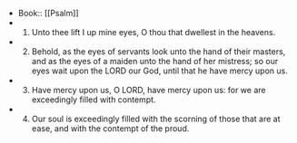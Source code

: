 - Book:: [[Psalm]]
- 1. Unto thee lift I up mine eyes, O thou that dwellest in the heavens.
- 2. Behold, as the eyes of servants look unto the hand of their masters, and as the eyes of a maiden unto the hand of her mistress; so our eyes wait upon the LORD our God, until that he have mercy upon us.
- 3. Have mercy upon us, O LORD, have mercy upon us: for we are exceedingly filled with contempt.
- 4. Our soul is exceedingly filled with the scorning of those that are at ease, and with the contempt of the proud.
